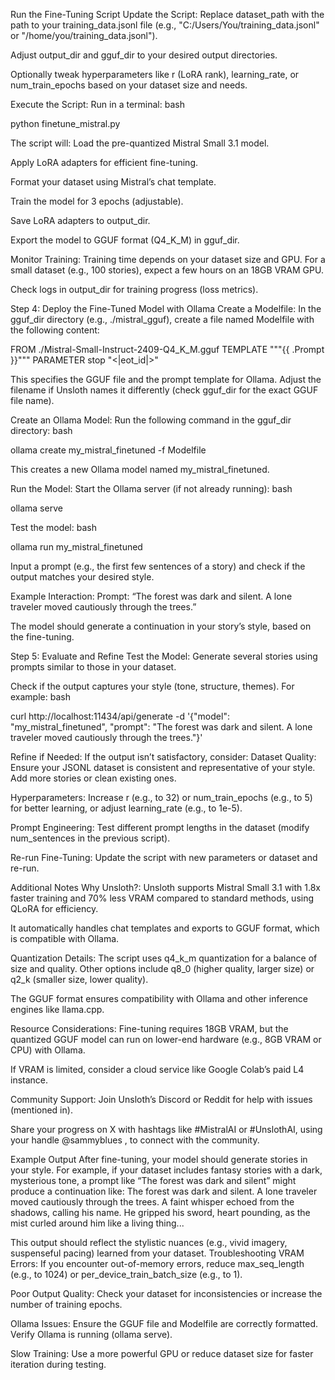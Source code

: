 Run the Fine-Tuning Script
Update the Script:
Replace dataset_path with the path to your training_data.jsonl file (e.g., "C:/Users/You/training_data.jsonl" or "/home/you/training_data.jsonl").

Adjust output_dir and gguf_dir to your desired output directories.

Optionally tweak hyperparameters like r (LoRA rank), learning_rate, or num_train_epochs based on your dataset size and needs.

Execute the Script:
Run in a terminal:
bash

python finetune_mistral.py

The script will:
Load the pre-quantized Mistral Small 3.1 model.

Apply LoRA adapters for efficient fine-tuning.

Format your dataset using Mistral’s chat template.

Train the model for 3 epochs (adjustable).

Save LoRA adapters to output_dir.

Export the model to GGUF format (Q4_K_M) in gguf_dir.

Monitor Training:
Training time depends on your dataset size and GPU. For a small dataset (e.g., 100 stories), expect a few hours on an 18GB VRAM GPU.

Check logs in output_dir for training progress (loss metrics).

Step 4: Deploy the Fine-Tuned Model with Ollama
Create a Modelfile:
In the gguf_dir directory (e.g., ./mistral_gguf), create a file named Modelfile with the following content:

FROM ./Mistral-Small-Instruct-2409-Q4_K_M.gguf
TEMPLATE """{{ .Prompt }}"""
PARAMETER stop "<|eot_id|>"

This specifies the GGUF file and the prompt template for Ollama. Adjust the filename if Unsloth names it differently (check gguf_dir for the exact GGUF file name).

Create an Ollama Model:
Run the following command in the gguf_dir directory:
bash

ollama create my_mistral_finetuned -f Modelfile

This creates a new Ollama model named my_mistral_finetuned.

Run the Model:
Start the Ollama server (if not already running):
bash

ollama serve

Test the model:
bash

ollama run my_mistral_finetuned

Input a prompt (e.g., the first few sentences of a story) and check if the output matches your desired style.

Example Interaction:
Prompt: “The forest was dark and silent. A lone traveler moved cautiously through the trees.”

The model should generate a continuation in your story’s style, based on the fine-tuning.

Step 5: Evaluate and Refine
Test the Model:
Generate several stories using prompts similar to those in your dataset.

Check if the output captures your style (tone, structure, themes). For example:
bash

curl http://localhost:11434/api/generate -d '{"model": "my_mistral_finetuned", "prompt": "The forest was dark and silent. A lone traveler moved cautiously through the trees."}'

Refine if Needed:
If the output isn’t satisfactory, consider:
Dataset Quality: Ensure your JSONL dataset is consistent and representative of your style. Add more stories or clean existing ones.

Hyperparameters: Increase r (e.g., to 32) or num_train_epochs (e.g., to 5) for better learning, or adjust learning_rate (e.g., to 1e-5).

Prompt Engineering: Test different prompt lengths in the dataset (modify num_sentences in the previous script).

Re-run Fine-Tuning:
Update the script with new parameters or dataset and re-run.

Additional Notes
Why Unsloth?:
Unsloth supports Mistral Small 3.1 with 1.8x faster training and 70% less VRAM compared to standard methods, using QLoRA for efficiency.

It automatically handles chat templates and exports to GGUF format, which is compatible with Ollama.

Quantization Details:
The script uses q4_k_m quantization for a balance of size and quality. Other options include q8_0 (higher quality, larger size) or q2_k (smaller size, lower quality).

The GGUF format ensures compatibility with Ollama and other inference engines like llama.cpp.

Resource Considerations:
Fine-tuning requires 18GB VRAM, but the quantized GGUF model can run on lower-end hardware (e.g., 8GB VRAM or CPU) with Ollama.

If VRAM is limited, consider a cloud service like Google Colab’s paid L4 instance.

Community Support:
Join Unsloth’s Discord or Reddit for help with issues (mentioned in).

Share your progress on X with hashtags like #MistralAI or #UnslothAI, using your handle @sammyblues
, to connect with the community.

Example Output
After fine-tuning, your model should generate stories in your style. For example, if your dataset includes fantasy stories with a dark, mysterious tone, a prompt like “The forest was dark and silent” might produce a continuation like:
The forest was dark and silent. A lone traveler moved cautiously through the trees. A faint whisper echoed from the shadows, calling his name. He gripped his sword, heart pounding, as the mist curled around him like a living thing...

This output should reflect the stylistic nuances (e.g., vivid imagery, suspenseful pacing) learned from your dataset.
Troubleshooting
VRAM Errors:
If you encounter out-of-memory errors, reduce max_seq_length (e.g., to 1024) or per_device_train_batch_size (e.g., to 1).

Poor Output Quality:
Check your dataset for inconsistencies or increase the number of training epochs.

Ollama Issues:
Ensure the GGUF file and Modelfile are correctly formatted. Verify Ollama is running (ollama serve).

Slow Training:
Use a more powerful GPU or reduce dataset size for faster iteration during testing.
